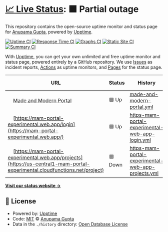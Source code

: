 # [📈 Live Status](https://https://mam-portal-experimental.web.app/): <!--live status--> **🟧 Partial outage**

This repository contains the open-source uptime monitor and status page for [Anupama Gupta](https://upptime.js.org), powered by [Upptime](https://github.com/upptime/upptime).

[![Uptime CI](https://github.com/anu99gupta/upptime/workflows/Uptime%20CI/badge.svg)](https://github.com/anu99gupta/upptime/actions?query=workflow%3A%22Uptime+CI%22)
[![Response Time CI](https://github.com/anu99gupta/upptime/workflows/Response%20Time%20CI/badge.svg)](https://github.com/anu99gupta/upptime/actions?query=workflow%3A%22Response+Time+CI%22)
[![Graphs CI](https://github.com/anu99gupta/upptime/workflows/Graphs%20CI/badge.svg)](https://github.com/anu99gupta/upptime/actions?query=workflow%3A%22Graphs+CI%22)
[![Static Site CI](https://github.com/anu99gupta/upptime/workflows/Static%20Site%20CI/badge.svg)](https://github.com/anu99gupta/upptime/actions?query=workflow%3A%22Static+Site+CI%22)
[![Summary CI](https://github.com/anu99gupta/upptime/workflows/Summary%20CI/badge.svg)](https://github.com/anu99gupta/upptime/actions?query=workflow%3A%22Summary+CI%22)

With [Upptime](https://upptime.js.org), you can get your own unlimited and free uptime monitor and status page, powered entirely by a GitHub repository. We use [Issues](https://github.com/anu99gupta/upptime/issues) as incident reports, [Actions](https://github.com/anu99gupta/upptime/actions) as uptime monitors, and [Pages](https://upptime.js.org) for the status page.

<!--start: status pages-->
<!-- This summary is generated by Upptime (https://github.com/upptime/upptime) -->
<!-- Do not edit this manually, your changes will be overwritten -->
<!-- prettier-ignore -->
| URL | Status | History | Response Time | Uptime |
| --- | ------ | ------- | ------------- | ------ |
| <img alt="" src="https://favicons.githubusercontent.com/mam-portal-experimental.web.app" height="13"> [Made and Modern Portal](https://mam-portal-experimental.web.app/) | 🟩 Up | [made-and-modern-portal.yml](https://github.com/anu99gupta/M-Mportal/commits/HEAD/history/made-and-modern-portal.yml) | <details><summary><img alt="Response time graph" src="./graphs/made-and-modern-portal/response-time-week.png" height="20"> 82ms</summary><br><a href="https://https://mam-portal-experimental.web.app//history/made-and-modern-portal"><img alt="Response time 96" src="https://img.shields.io/endpoint?url=https%3A%2F%2Fraw.githubusercontent.com%2Fanu99gupta%2FM-Mportal%2FHEAD%2Fapi%2Fmade-and-modern-portal%2Fresponse-time.json"></a><br><a href="https://https://mam-portal-experimental.web.app//history/made-and-modern-portal"><img alt="24-hour response time 62" src="https://img.shields.io/endpoint?url=https%3A%2F%2Fraw.githubusercontent.com%2Fanu99gupta%2FM-Mportal%2FHEAD%2Fapi%2Fmade-and-modern-portal%2Fresponse-time-day.json"></a><br><a href="https://https://mam-portal-experimental.web.app//history/made-and-modern-portal"><img alt="7-day response time 82" src="https://img.shields.io/endpoint?url=https%3A%2F%2Fraw.githubusercontent.com%2Fanu99gupta%2FM-Mportal%2FHEAD%2Fapi%2Fmade-and-modern-portal%2Fresponse-time-week.json"></a><br><a href="https://https://mam-portal-experimental.web.app//history/made-and-modern-portal"><img alt="30-day response time 96" src="https://img.shields.io/endpoint?url=https%3A%2F%2Fraw.githubusercontent.com%2Fanu99gupta%2FM-Mportal%2FHEAD%2Fapi%2Fmade-and-modern-portal%2Fresponse-time-month.json"></a><br><a href="https://https://mam-portal-experimental.web.app//history/made-and-modern-portal"><img alt="1-year response time 96" src="https://img.shields.io/endpoint?url=https%3A%2F%2Fraw.githubusercontent.com%2Fanu99gupta%2FM-Mportal%2FHEAD%2Fapi%2Fmade-and-modern-portal%2Fresponse-time-year.json"></a></details> | <details><summary><a href="https://https://mam-portal-experimental.web.app//history/made-and-modern-portal">100.00%</a></summary><a href="https://https://mam-portal-experimental.web.app//history/made-and-modern-portal"><img alt="All-time uptime 100.00%" src="https://img.shields.io/endpoint?url=https%3A%2F%2Fraw.githubusercontent.com%2Fanu99gupta%2FM-Mportal%2FHEAD%2Fapi%2Fmade-and-modern-portal%2Fuptime.json"></a><br><a href="https://https://mam-portal-experimental.web.app//history/made-and-modern-portal"><img alt="24-hour uptime 100.00%" src="https://img.shields.io/endpoint?url=https%3A%2F%2Fraw.githubusercontent.com%2Fanu99gupta%2FM-Mportal%2FHEAD%2Fapi%2Fmade-and-modern-portal%2Fuptime-day.json"></a><br><a href="https://https://mam-portal-experimental.web.app//history/made-and-modern-portal"><img alt="7-day uptime 100.00%" src="https://img.shields.io/endpoint?url=https%3A%2F%2Fraw.githubusercontent.com%2Fanu99gupta%2FM-Mportal%2FHEAD%2Fapi%2Fmade-and-modern-portal%2Fuptime-week.json"></a><br><a href="https://https://mam-portal-experimental.web.app//history/made-and-modern-portal"><img alt="30-day uptime 100.00%" src="https://img.shields.io/endpoint?url=https%3A%2F%2Fraw.githubusercontent.com%2Fanu99gupta%2FM-Mportal%2FHEAD%2Fapi%2Fmade-and-modern-portal%2Fuptime-month.json"></a><br><a href="https://https://mam-portal-experimental.web.app//history/made-and-modern-portal"><img alt="1-year uptime 100.00%" src="https://img.shields.io/endpoint?url=https%3A%2F%2Fraw.githubusercontent.com%2Fanu99gupta%2FM-Mportal%2FHEAD%2Fapi%2Fmade-and-modern-portal%2Fuptime-year.json"></a></details>
| <img alt="" src="https://favicons.githubusercontent.com/mam-portal-experimental.web.app" height="13"> [https://mam-portal-experimental.web.app/login](https://mam-portal-experimental.web.app/) | 🟩 Up | [https-mam-portal-experimental-web-app-login.yml](https://github.com/anu99gupta/M-Mportal/commits/HEAD/history/https-mam-portal-experimental-web-app-login.yml) | <details><summary><img alt="Response time graph" src="./graphs/https-mam-portal-experimental-web-app-login/response-time-week.png" height="20"> 303ms</summary><br><a href="https://https://mam-portal-experimental.web.app//history/https-mam-portal-experimental-web-app-login"><img alt="Response time 279" src="https://img.shields.io/endpoint?url=https%3A%2F%2Fraw.githubusercontent.com%2Fanu99gupta%2FM-Mportal%2FHEAD%2Fapi%2Fhttps-mam-portal-experimental-web-app-login%2Fresponse-time.json"></a><br><a href="https://https://mam-portal-experimental.web.app//history/https-mam-portal-experimental-web-app-login"><img alt="24-hour response time 43" src="https://img.shields.io/endpoint?url=https%3A%2F%2Fraw.githubusercontent.com%2Fanu99gupta%2FM-Mportal%2FHEAD%2Fapi%2Fhttps-mam-portal-experimental-web-app-login%2Fresponse-time-day.json"></a><br><a href="https://https://mam-portal-experimental.web.app//history/https-mam-portal-experimental-web-app-login"><img alt="7-day response time 303" src="https://img.shields.io/endpoint?url=https%3A%2F%2Fraw.githubusercontent.com%2Fanu99gupta%2FM-Mportal%2FHEAD%2Fapi%2Fhttps-mam-portal-experimental-web-app-login%2Fresponse-time-week.json"></a><br><a href="https://https://mam-portal-experimental.web.app//history/https-mam-portal-experimental-web-app-login"><img alt="30-day response time 279" src="https://img.shields.io/endpoint?url=https%3A%2F%2Fraw.githubusercontent.com%2Fanu99gupta%2FM-Mportal%2FHEAD%2Fapi%2Fhttps-mam-portal-experimental-web-app-login%2Fresponse-time-month.json"></a><br><a href="https://https://mam-portal-experimental.web.app//history/https-mam-portal-experimental-web-app-login"><img alt="1-year response time 279" src="https://img.shields.io/endpoint?url=https%3A%2F%2Fraw.githubusercontent.com%2Fanu99gupta%2FM-Mportal%2FHEAD%2Fapi%2Fhttps-mam-portal-experimental-web-app-login%2Fresponse-time-year.json"></a></details> | <details><summary><a href="https://https://mam-portal-experimental.web.app//history/https-mam-portal-experimental-web-app-login">97.26%</a></summary><a href="https://https://mam-portal-experimental.web.app//history/https-mam-portal-experimental-web-app-login"><img alt="All-time uptime 97.77%" src="https://img.shields.io/endpoint?url=https%3A%2F%2Fraw.githubusercontent.com%2Fanu99gupta%2FM-Mportal%2FHEAD%2Fapi%2Fhttps-mam-portal-experimental-web-app-login%2Fuptime.json"></a><br><a href="https://https://mam-portal-experimental.web.app//history/https-mam-portal-experimental-web-app-login"><img alt="24-hour uptime 100.00%" src="https://img.shields.io/endpoint?url=https%3A%2F%2Fraw.githubusercontent.com%2Fanu99gupta%2FM-Mportal%2FHEAD%2Fapi%2Fhttps-mam-portal-experimental-web-app-login%2Fuptime-day.json"></a><br><a href="https://https://mam-portal-experimental.web.app//history/https-mam-portal-experimental-web-app-login"><img alt="7-day uptime 97.26%" src="https://img.shields.io/endpoint?url=https%3A%2F%2Fraw.githubusercontent.com%2Fanu99gupta%2FM-Mportal%2FHEAD%2Fapi%2Fhttps-mam-portal-experimental-web-app-login%2Fuptime-week.json"></a><br><a href="https://https://mam-portal-experimental.web.app//history/https-mam-portal-experimental-web-app-login"><img alt="30-day uptime 97.77%" src="https://img.shields.io/endpoint?url=https%3A%2F%2Fraw.githubusercontent.com%2Fanu99gupta%2FM-Mportal%2FHEAD%2Fapi%2Fhttps-mam-portal-experimental-web-app-login%2Fuptime-month.json"></a><br><a href="https://https://mam-portal-experimental.web.app//history/https-mam-portal-experimental-web-app-login"><img alt="1-year uptime 97.77%" src="https://img.shields.io/endpoint?url=https%3A%2F%2Fraw.githubusercontent.com%2Fanu99gupta%2FM-Mportal%2FHEAD%2Fapi%2Fhttps-mam-portal-experimental-web-app-login%2Fuptime-year.json"></a></details>
| <img alt="" src="https://favicons.githubusercontent.com/us-central1-mam-portal-experimental.cloudfunctions.net" height="13"> [https://mam-portal-experimental.web.app/projects](https://us-central1-mam-portal-experimental.cloudfunctions.net/project) | 🟥 Down | [https-mam-portal-experimental-web-app-projects.yml](https://github.com/anu99gupta/M-Mportal/commits/HEAD/history/https-mam-portal-experimental-web-app-projects.yml) | <details><summary><img alt="Response time graph" src="./graphs/https-mam-portal-experimental-web-app-projects/response-time-week.png" height="20"> 805ms</summary><br><a href="https://https://mam-portal-experimental.web.app//history/https-mam-portal-experimental-web-app-projects"><img alt="Response time 805" src="https://img.shields.io/endpoint?url=https%3A%2F%2Fraw.githubusercontent.com%2Fanu99gupta%2FM-Mportal%2FHEAD%2Fapi%2Fhttps-mam-portal-experimental-web-app-projects%2Fresponse-time.json"></a><br><a href="https://https://mam-portal-experimental.web.app//history/https-mam-portal-experimental-web-app-projects"><img alt="24-hour response time 1830" src="https://img.shields.io/endpoint?url=https%3A%2F%2Fraw.githubusercontent.com%2Fanu99gupta%2FM-Mportal%2FHEAD%2Fapi%2Fhttps-mam-portal-experimental-web-app-projects%2Fresponse-time-day.json"></a><br><a href="https://https://mam-portal-experimental.web.app//history/https-mam-portal-experimental-web-app-projects"><img alt="7-day response time 805" src="https://img.shields.io/endpoint?url=https%3A%2F%2Fraw.githubusercontent.com%2Fanu99gupta%2FM-Mportal%2FHEAD%2Fapi%2Fhttps-mam-portal-experimental-web-app-projects%2Fresponse-time-week.json"></a><br><a href="https://https://mam-portal-experimental.web.app//history/https-mam-portal-experimental-web-app-projects"><img alt="30-day response time 805" src="https://img.shields.io/endpoint?url=https%3A%2F%2Fraw.githubusercontent.com%2Fanu99gupta%2FM-Mportal%2FHEAD%2Fapi%2Fhttps-mam-portal-experimental-web-app-projects%2Fresponse-time-month.json"></a><br><a href="https://https://mam-portal-experimental.web.app//history/https-mam-portal-experimental-web-app-projects"><img alt="1-year response time 805" src="https://img.shields.io/endpoint?url=https%3A%2F%2Fraw.githubusercontent.com%2Fanu99gupta%2FM-Mportal%2FHEAD%2Fapi%2Fhttps-mam-portal-experimental-web-app-projects%2Fresponse-time-year.json"></a></details> | <details><summary><a href="https://https://mam-portal-experimental.web.app//history/https-mam-portal-experimental-web-app-projects">0.00%</a></summary><a href="https://https://mam-portal-experimental.web.app//history/https-mam-portal-experimental-web-app-projects"><img alt="All-time uptime 0.00%" src="https://img.shields.io/endpoint?url=https%3A%2F%2Fraw.githubusercontent.com%2Fanu99gupta%2FM-Mportal%2FHEAD%2Fapi%2Fhttps-mam-portal-experimental-web-app-projects%2Fuptime.json"></a><br><a href="https://https://mam-portal-experimental.web.app//history/https-mam-portal-experimental-web-app-projects"><img alt="24-hour uptime 0.00%" src="https://img.shields.io/endpoint?url=https%3A%2F%2Fraw.githubusercontent.com%2Fanu99gupta%2FM-Mportal%2FHEAD%2Fapi%2Fhttps-mam-portal-experimental-web-app-projects%2Fuptime-day.json"></a><br><a href="https://https://mam-portal-experimental.web.app//history/https-mam-portal-experimental-web-app-projects"><img alt="7-day uptime 0.00%" src="https://img.shields.io/endpoint?url=https%3A%2F%2Fraw.githubusercontent.com%2Fanu99gupta%2FM-Mportal%2FHEAD%2Fapi%2Fhttps-mam-portal-experimental-web-app-projects%2Fuptime-week.json"></a><br><a href="https://https://mam-portal-experimental.web.app//history/https-mam-portal-experimental-web-app-projects"><img alt="30-day uptime 0.00%" src="https://img.shields.io/endpoint?url=https%3A%2F%2Fraw.githubusercontent.com%2Fanu99gupta%2FM-Mportal%2FHEAD%2Fapi%2Fhttps-mam-portal-experimental-web-app-projects%2Fuptime-month.json"></a><br><a href="https://https://mam-portal-experimental.web.app//history/https-mam-portal-experimental-web-app-projects"><img alt="1-year uptime 0.00%" src="https://img.shields.io/endpoint?url=https%3A%2F%2Fraw.githubusercontent.com%2Fanu99gupta%2FM-Mportal%2FHEAD%2Fapi%2Fhttps-mam-portal-experimental-web-app-projects%2Fuptime-year.json"></a></details>

<!--end: status pages-->

[**Visit our status website →**](https://upptime.js.org)

## 📄 License

- Powered by: [Upptime](https://github.com/upptime/upptime)
- Code: [MIT](./LICENSE) © [Anupama Gupta](https://upptime.js.org)
- Data in the `./history` directory: [Open Database License](https://opendatacommons.org/licenses/odbl/1-0/)
